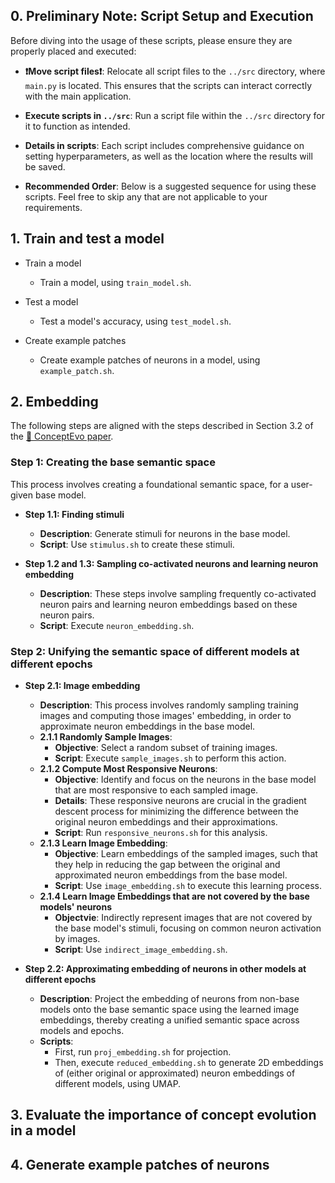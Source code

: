 ## 0. Preliminary Note: Script Setup and Execution
Before diving into the usage of these scripts, please ensure they are properly placed and executed:

- **❗️Move script files❗️**: Relocate all script files to the `../src` directory, where `main.py` is located. This ensures that the scripts can interact correctly with the main application.

- **Execute scripts in `../src`**: Run a script file within the `../src` directory for it to function as intended.

- **Details in scripts**: Each script includes comprehensive guidance on setting hyperparameters, as well as the location where the results will be saved.

- **Recommended Order**: Below is a suggested sequence for using these scripts. Feel free to skip any that are not applicable to your requirements.

## 1. Train and test a model
- Train a model
    - Train a model, using `train_model.sh`.

- Test a model
    - Test a model's accuracy, using `test_model.sh`.

- Create example patches 
    - Create example patches of neurons in a model, using `example_patch.sh`.

## 2. Embedding
The following steps are aligned with the steps described in Section 3.2 of the [📄 ConceptEvo paper](https://arxiv.org/abs/2203.16475).

### Step 1: Creating the base semantic space
This process involves creating a foundational semantic space, for a user-given base model.

- **Step 1.1: Finding stimuli**
    - **Description**: Generate stimuli for neurons in the base model.
    - **Script**: Use `stimulus.sh` to create these stimuli.

- **Step 1.2 and 1.3: Sampling co-activated neurons and learning neuron embedding**
    - **Description**: These steps involve sampling frequently co-activated neuron pairs and learning neuron embeddings based on these neuron pairs.
    - **Script**: Execute `neuron_embedding.sh`.

### Step 2: Unifying the semantic space of different models at different epochs

- **Step 2.1: Image embedding**
    - **Description**: This process involves randomly sampling training images and computing those images' embedding, in order to approximate neuron embeddings in the base model. 
    - **2.1.1 Randomly Sample Images**: 
        - **Objective**: Select a random subset of training images.
        - **Script**: Execute `sample_images.sh` to perform this action. 
    - **2.1.2 Compute Most Responsive Neurons**: 
        - **Objective**: Identify and focus on the neurons in the base model that are most responsive to each sampled image. 
        - **Details**: These responsive neurons are crucial in the gradient descent process for minimizing the difference between the original neuron embeddings and their approximations.
        - **Script**: Run `responsive_neurons.sh` for this analysis.
    - **2.1.3 Learn Image Embedding**: 
        - **Objective**: Learn embeddings of the sampled images, such that they help in reducing the gap between the original and approximated neuron embeddings from the base model.
        - **Script**: Use `image_embedding.sh` to execute this learning process. 
    - **2.1.4 Learn Image Embeddings that are not covered by the base models' neurons**
        - **Objectvie**: Indirectly represent images that are not covered by the base model's stimuli, focusing on common neuron activation by images.
        - **Script**: Use `indirect_image_embedding.sh`. 

- **Step 2.2: Approximating embedding of neurons in other models at different epochs**
    - **Description**: Project the embedding of neurons from non-base models onto the base semantic space using the learned image embeddings, thereby creating a unified semantic space across models and epochs.
    - **Scripts**:
        - First, run `proj_embedding.sh` for projection.
        - Then, execute `reduced_embedding.sh` to generate 2D embeddings of (either original or approximated) neuron embeddings of different models, using UMAP.

## 3. Evaluate the importance of concept evolution in a model

## 4. Generate example patches of neurons